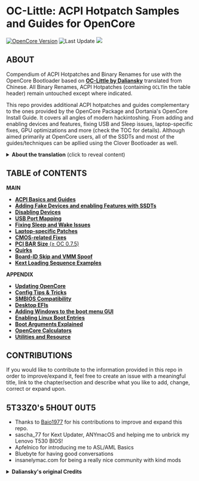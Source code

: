 # OC-Little: ACPI Hotpatch Samples and Guides for OpenCore
[![OpenCore Version](https://img.shields.io/badge/Supported_OpenCore_Build-≤0.7.8-success.svg)](https://github.com/acidanthera/OpenCorePkg)
![Last Update](https://img.shields.io/badge/Last_Update_(yy/mm/dd):-22.01.20-blueviolet.svg)
![](https://raw.githubusercontent.com/5T33Z0/OC-Little-Translated/main/A_Config_Tips_and_Tricks/maciasl.png)

## ABOUT
Compendium of ACPI Hotpatches and Binary Renames for use with the OpenCore Bootloader based on [**OC-Little by Daliansky**](https://github.com/daliansky/OC-little) translated from Chinese. All Binary Renames, ACPI Hotpatches (containing `OCLT`in the table header) remain untouched except where indicated.

This repo provides additional ACPI hotpatches and guides complementary to the ones provided by the OpenCore Package and Dortania's OpenCore Install Guide. It covers all angles of modern hackintoshing. From adding and enabling devices and features, fixing USB and Sleep issues, laptop-specific fixes, GPU optimizations and more (check the TOC for details). Although aimed primarily at OpenCore users, all of the SSDTs and most of the guides/techniques can be apllied using the Clover Bootloader as well.

<details>
<summary><strong>About the translation</strong> (click to reveal content)</summary>

## About the translation

- AI-based translation using deepL, google translator as well as manual copyediting.
- Restructured the repository into more plausible (sub-)sections and categories based on types of issues, components, methods, etc.
- Restructured Texts for better readability and comprehensibility
- Rewrote whole sections which were confusing/misleading (`ACPI` and `USB Port Mapping` for example)
- Added missing descriptions
- Added further explanations where necessary
- Added new content (USB Port Mapping via ACPI to Chapter 3, Chapters 7 to 10 and the whole Appendix section)

**NOTE**: Due to the fact that I don't speak Chinese the translation might not be 100% accurate.
</details>

## TABLE of CONTENTS
**MAIN**

* [**ACPI Basics and Guides**](https://github.com/5T33Z0/OC-Little-Translated/tree/main/00_About_ACPI)
* [**Adding Fake Devices and enabling Features with SSDTs**](https://github.com/5T33Z0/OC-Little-Translated/tree/main/01_Adding_missing_Devices_and_enabling_Features)
* [**Disabling Devices**](https://github.com/5T33Z0/OC-Little-Translated/tree/main/02_Disabling_Devices)
* [**USB Port Mapping**](https://github.com/5T33Z0/OC-Little-Translated/tree/main/03_USB_Fixes)
* [**Fixing Sleep and Wake Issues**](https://github.com/5T33Z0/OC-Little-Translated/tree/main/04_Fixing_Sleep_and_Wake_Issues)
* [**Laptop-specific Patches**](https://github.com/5T33Z0/OC-Little-Translated/tree/main/05_Laptop-specific_Patches)
* [**CMOS-related Fixes**](https://github.com/5T33Z0/OC-Little-Translated/tree/main/06_CMOS-related_Fixes)
* [**PCI BAR Size** (≥ OC 0.7.5)](https://github.com/5T33Z0/OC-Little-Translated/tree/main/07_PCI_BAR_Size)
* [**Quirks**](https://github.com/5T33Z0/OC-Little-Translated/tree/main/08_Quirks)
* [**Board-ID Skip and VMM Spoof**](https://github.com/5T33Z0/OC-Little-Translated/tree/main/09_Board-ID_VMM-Spoof)
* [**Kext Loading Sequence Examples**](https://github.com/5T33Z0/OC-Little-Translated/tree/main/10_Kexts_Loading_Sequence_Examples)

**APPENDIX**

* [**Updating OpenCore**](https://github.com/5T33Z0/OC-Little-Translated/tree/main/D_Updating_OpenCore)
* [**Config Tips & Tricks**](https://github.com/5T33Z0/OC-Little-Translated/tree/main/A_Config_Tips_and_Tricks)
* [**SMBIOS Compatibility**](https://github.com/5T33Z0/OC-Little-Translated/tree/main/E_SMBIOS_Compatibility)
* [**Desktop EFIs**](https://github.com/5T33Z0/OC-Little-Translated/tree/main/F_Desktop_EFIs)
* [**Adding Windows to the boot menu GUI**](https://github.com/5T33Z0/OC-Little-Translated/blob/main/I_Windows/README.md)
* [**Enabling Linux Boot Entries**](https://github.com/5T33Z0/OC-Little-Translated/tree/main/G_Linux)
* [**Boot Arguments Explained**](https://github.com/5T33Z0/OC-Little-Translated/tree/main/H_Boot-args)
* [**OpenCore Calculators**](https://github.com/5T33Z0/OC-Little-Translated/tree/main/B_OC_Calculators)
* [**Utilities and Resource**](https://github.com/5T33Z0/OC-Little-Translated/tree/main/C_Utilities_and_Resources)


## CONTRIBUTIONS
If you would like to contribute to the information provided in this repo in order to improve/expand it, feel free to create an issue with a meaningful title, link to the chapter/section and describe what you like to add, change, correct or expand upon.

## 5T33Z0's 5H0UT 0UT5

- Thanks to [Baio1977](https://github.com/Baio1977) for his contributions to improve and expand this repo.
- sascha_77 for Kext Updater, ANYmacOS and helping me to unbrick my Lenovo T530 BIOS!
- Apfelnico for introducing me to ASL/AML Basics
- Bluebyte for having good conversations
- insanelymac.com for being a really nice community with kind mods

<details>
<summary><strong>Daliansky's original Credits</strong></summary>

> - Special credit to:
> 	- @XianWu write these ACPI component patches that useable to OpenCore
> 	- @Bat.bat, @DalianSky, @athlonreg, @iStar丶Forever their proofreading and finalization.
> - Credits and thanks to：
> 	-  @冬瓜-X1C5th
> 	- @OC-xlivans
> 	- @Air 13 IWL-GZ-Big Orange (OC perfect)
> 	- @子骏oc IWL
> 	- @大勇-小新air13-OC-划水小白
> 	- @xjn819
> 	- Acidanthera for maintaining OpenCorePkg
</details>
